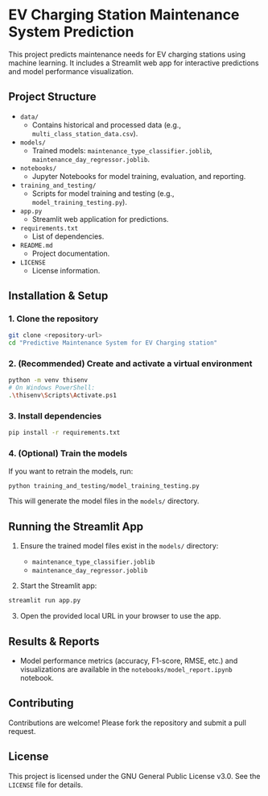 # EV Charging Station Maintenance System Prediction

This project predicts maintenance needs for EV charging stations using machine learning. It includes a Streamlit web app for interactive predictions and model performance visualization.

## Project Structure

- `data/`
  - Contains historical and processed data (e.g., `multi_class_station_data.csv`).
- `models/`
  - Trained models: `maintenance_type_classifier.joblib`, `maintenance_day_regressor.joblib`.
- `notebooks/`
  - Jupyter Notebooks for model training, evaluation, and reporting.
- `training_and_testing/`
  - Scripts for model training and testing (e.g., `model_training_testing.py`).
- `app.py`
  - Streamlit web application for predictions.
- `requirements.txt`
  - List of dependencies.
- `README.md`
  - Project documentation.
- `LICENSE`
  - License information.

## Installation & Setup

### 1. Clone the repository
```sh
git clone <repository-url>
cd "Predictive Maintenance System for EV Charging station"
```

### 2. (Recommended) Create and activate a virtual environment
```sh
python -m venv thisenv
# On Windows PowerShell:
.\thisenv\Scripts\Activate.ps1
```

### 3. Install dependencies
```sh
pip install -r requirements.txt
```

### 4. (Optional) Train the models
If you want to retrain the models, run:
```sh
python training_and_testing/model_training_testing.py
```
This will generate the model files in the `models/` directory.

## Running the Streamlit App

1. Ensure the trained model files exist in the `models/` directory:
   - `maintenance_type_classifier.joblib`
   - `maintenance_day_regressor.joblib`

2. Start the Streamlit app:
```sh
streamlit run app.py
```

3. Open the provided local URL in your browser to use the app.

## Results & Reports

- Model performance metrics (accuracy, F1-score, RMSE, etc.) and visualizations are available in the `notebooks/model_report.ipynb` notebook.

## Contributing

Contributions are welcome! Please fork the repository and submit a pull request.

## License

This project is licensed under the GNU General Public License v3.0. See the `LICENSE` file for details.
